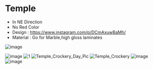 # Temple

- In NE Direction
- No Red Color
- Design : https://www.instagram.com/p/DCmAxuwBaMh/
- Material : Go for Marble,high gloss laminates

![image](https://github.com/user-attachments/assets/ef058c6e-3ca7-4f7b-825f-082afd1aafdd)

![image](https://github.com/user-attachments/assets/0f7e7611-671a-426a-a523-1f33de96d0e9)
![1](https://github.com/user-attachments/assets/fdfd830a-16b2-4dcf-8c0d-911728f5128c)
![Temple_Crockery_Day_Pic](https://github.com/user-attachments/assets/dd709cc0-7978-47ec-8a2c-5aff29f7bfd3)
![Temple_Crockery](https://github.com/user-attachments/assets/0a375acb-ac9d-48cf-a950-5410ebbaf6c0)
![image](https://github.com/user-attachments/assets/6084965e-3347-4431-9864-30b5f9b4c2bb)
![image](https://github.com/user-attachments/assets/92c43f70-5a9f-4deb-9374-e18f6a18977f)

